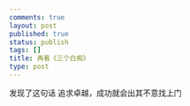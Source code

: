 ```yaml
--- 
comments: true
layout: post
published: true
status: publish
tags: []
title: 再看《三个白痴》
type: post
---
```

发现了这句话
追求卓越，成功就会出其不意找上门
